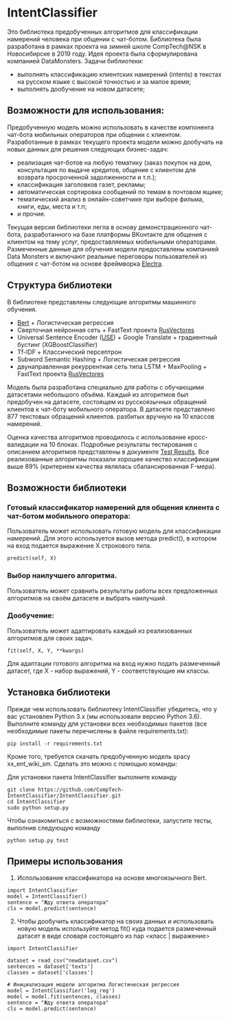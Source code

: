 # IntentClassifier
Это библиотека предобученных алгоритмов для классификации намерений человека при общении с чат-ботом. Библиотека была разработана в рамках проекта на зимней школе CompTech@NSK в Новосибирске в 2019 году. Идея проекта была сформулирована компанией DataMonsters.
 Задачи библиотеки:
 * выполнять классификацию клиентских намерений (intents) в текстах на русском языке с высокой точностью и за малое время;
 * выполнять дообучение на новом датасете;
 

## Возможности для использования:
Предобученную модель можно использовать в качестве компонента чат-бота мобильных операторов при общении с клиентом. 
Разработанные в рамках текущего проекта модели можно дообучать на новых данных для решения следующих бизнес-задач:
* реализация чат-ботов на любую тематику (заказ покупок на дом, консультация по выдаче кредитов, общение с клиентом для возврата просроченной задолженности и т.п.);
* классификация заголовков газет, рекламы;
* автоматическая сортировка сообщений по темам в почтовом ящике;
* тематический анализ в онлайн-советчике при выборе фильма, книги, еды, места и т.п;
* и прочие.

Текущая версия библиотеки легла в основу демонстрационного чат-бота, разработанного на базе платформы ВКонтакте для общения с клиентом на тему услуг, предоставляемых мобильными операторами. Размеченные данные для обучения модели предоставлены компанией Data Monsters и включают реальные переговоры пользователей из общения с чат-ботом на основе фреймворка [Electra](https://electraai.dev.datamonsters.com).

 ## Структура библиотеки
 В библиотеке представлены следующие алгоритмы машинного обучения. 
* [Bert](https://github.com/google-research/bert) + Логистическая регрессия
* Сверточная нейронная сеть + FastText проекта [RusVectores](https://rusvectores.org/ru/)
* Universal Sentence Encoder ([USE](https://tfhub.dev/google/universal-sentence-encoder/2)) + Google Translate + градиентный бустинг (XGBoostClassifier) 
* Tf-IDF + Классический персептрон
* Subword Semantic Hashing + Логистическая регрессия
* двунаправленная рекуррентная сеть типа LSTM + MaxPooling + FastText проекта [RusVectores](https://rusvectores.org/ru/)

Модель была разработана специально для работы с обучающими датасетами небольшого объёма.
Каждый из алгоритмов был предобучен на датасете, состоящем из русскоязычных обращений клиентов к чат-боту мобильного оператора. В датасете представлено 877 текстовых обращений клиентов. разбитых вручную на 10 классов намерений.

Оценка качества алгоритмов проводилось с использование кросс-валидации на 10 блоках. Подробные результаты тестирования с описанием алгоритмов представлены в документе [Test Results](https://github.com/CompTech-IntentClassifier/IntentClassifier/blob/master/Test%20Results.md). Все реализованные алгоритмы показали хорошее качество классификации выше 89% (критерием качества являлась сбалансированная F-мера).

## Возможности библиотеки

### Готовый классификатор намерений для общения клиента с чат-ботом мобильного оператора:
Пользователь может использовать готовую модель для классификации намерений. Для этого используется вызов метода predict(), в котором на вход подается выражение X строкового типа.
```
predict(self, X)
```
### Выбор наилучшего алгоритма.
Пользователь может сравнить результаты работы всех предложенных алгоритмов на своём датасете и выбрать наилучший.

### Дообучение:
Пользователь может адаптировать каждый из реализованных алгоритмов для своих задач.
```
fit(self, X, Y, **kwargs)
```
Для адаптации готового алгоритма на вход нужно подать размеченный датасет, где X - набор выражений, Y - соответствующие им классы.

## Установка библиотеки
Прежде чем использовать библиотеку IntentClassifier убедитесь, что у вас установлен Python 3.x (мы использовали версию Python 3.6).
Выполните команду для установки всех необходимых пакетов (все необходимые пакеты перечислены в файле requirements.txt):
```
pip install -r requirements.txt
```
Кроме того, требуется скачать предобученную модель spacy xx_ent_wiki_sm. Сделать это можно с помощью команды:

Для установки пакета IntentClassifier выполните команду
```
git clone https://github.com/CompTech-IntentClassifier/IntentClassifier.git
cd IntentClassifier
sudo python setup.py
```

Чтобы ознакомиться с возможностями библиотеки, запустите тесты, выполнив следующую команду
```
python setup.py test
```

## Примеры использования

1. Использование классификатора на основе многоязычного Bert.
```
import IntentClassifier
model = IntentClassifier()
sentence = "Жду ответа оператора"
cls = model.predict(sentence)
```
2. Чтобы дообучить классификатор на своих данных и использовать новую модель используйте метод fit() куда подается размеченный датасет в виде словаря состоящего из пар <класс | выражение>
```
import IntentClassifier 

dataset = read_csv("newdataset.csv")
sentences = dataset['texts']
classes = dataset['classes']

# Инициализация модели алгоритма Логистическая регрессия
model = IntentClassifier('log_reg')
model = model.fit(sentences, classes)
sentence = "Жду ответа оператора"
cls = model.predict(sentence)
```

